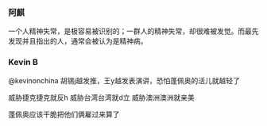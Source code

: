 ### 阿麒

一个人精神失常，是极容易被识别的；一群人的精神失常，却很难被发觉。而最先发现并且指出的人，通常会被认为是精神病。

### Kevin B
@kevinonchina
胡锡j越发推，王y越发表演讲，恐怕蓬佩奥的活儿就越轻了

威胁捷克捷克就反h
威胁台湾台湾就d立
威胁澳洲澳洲就亲美

蓬佩奥应该干脆把他们俩雇过来算了
